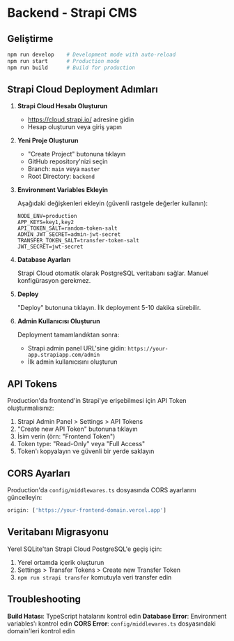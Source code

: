 # Backend - Strapi CMS

## Geliştirme

```bash
npm run develop    # Development mode with auto-reload
npm run start      # Production mode
npm run build      # Build for production
```

## Strapi Cloud Deployment Adımları

1. **Strapi Cloud Hesabı Oluşturun**
   - https://cloud.strapi.io/ adresine gidin
   - Hesap oluşturun veya giriş yapın

2. **Yeni Proje Oluşturun**
   - "Create Project" butonuna tıklayın
   - GitHub repository'nizi seçin
   - Branch: `main` veya `master`
   - Root Directory: `backend`

3. **Environment Variables Ekleyin**

   Aşağıdaki değişkenleri ekleyin (güvenli rastgele değerler kullanın):

   ```
   NODE_ENV=production
   APP_KEYS=key1,key2
   API_TOKEN_SALT=random-token-salt
   ADMIN_JWT_SECRET=admin-jwt-secret
   TRANSFER_TOKEN_SALT=transfer-token-salt
   JWT_SECRET=jwt-secret
   ```

4. **Database Ayarları**

   Strapi Cloud otomatik olarak PostgreSQL veritabanı sağlar. Manuel konfigürasyon gerekmez.

5. **Deploy**

   "Deploy" butonuna tıklayın. İlk deployment 5-10 dakika sürebilir.

6. **Admin Kullanıcısı Oluşturun**

   Deployment tamamlandıktan sonra:
   - Strapi admin panel URL'sine gidin: `https://your-app.strapiapp.com/admin`
   - İlk admin kullanıcısını oluşturun

## API Tokens

Production'da frontend'in Strapi'ye erişebilmesi için API Token oluşturmalısınız:

1. Strapi Admin Panel > Settings > API Tokens
2. "Create new API Token" butonuna tıklayın
3. İsim verin (örn: "Frontend Token")
4. Token type: "Read-Only" veya "Full Access"
5. Token'ı kopyalayın ve güvenli bir yerde saklayın

## CORS Ayarları

Production'da `config/middlewares.ts` dosyasında CORS ayarlarını güncelleyin:

```typescript
origin: ['https://your-frontend-domain.vercel.app']
```

## Veritabanı Migrasyonu

Yerel SQLite'tan Strapi Cloud PostgreSQL'e geçiş için:

1. Yerel ortamda içerik oluşturun
2. Settings > Transfer Tokens > Create new Transfer Token
3. `npm run strapi transfer` komutuyla veri transfer edin

## Troubleshooting

**Build Hatası**: TypeScript hatalarını kontrol edin
**Database Error**: Environment variables'ı kontrol edin
**CORS Error**: `config/middlewares.ts` dosyasındaki domain'leri kontrol edin
